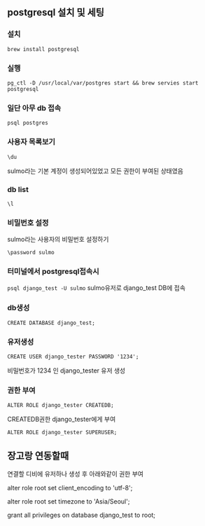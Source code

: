 ## postgresql 설치 및 세팅

### 설치

`brew install postgresql`

### 실행

`pg_ctl -D /usr/local/var/postgres start && brew servies start postgresql`

### 일단 아무 db 접속

`psql postgres`

### 사용자 목록보기

`\du`

sulmo라는 기본 계정이 생성되어있었고 모든 권한이 부여된 상태였음

### db list

`\l`

### 비밀번호 설정

sulmo라는 사용자의 비밀번호 설정하기

`\password sulmo`

### 터미널에서 postgresql접속시

`psql django_test -U sulmo`
sulmo유저로 django_test DB에 접속

### db생성

`CREATE DATABASE django_test;`

### 유저생성

`CREATE USER django_tester PASSWORD '1234';`

비밀번호가 1234 인 django_tester 유저 생성

### 권한 부여

`ALTER ROLE django_tester CREATEDB;`

CREATEDB권한 django_tester에게 부여

`ALTER ROLE django_tester SUPERUSER;`

## 장고랑 연동할때

연결할 디비에 유저하나 생성 후 아래와같이 권한 부여

alter role root set client_encoding to 'utf-8';

alter role root set timezone to 'Asia/Seoul';

grant all privileges on database django_test to root;
